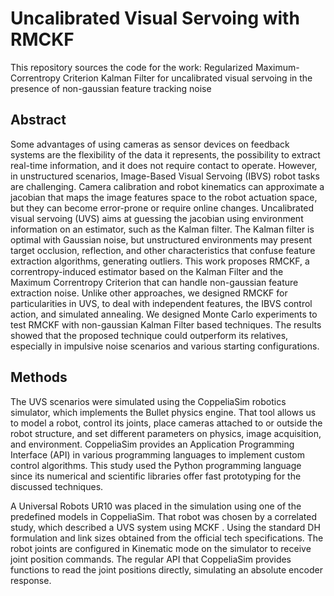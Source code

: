 # Uncalibrated Visual Servoing with RMCKF
This repository sources the code for the work: Regularized Maximum-Correntropy Criterion Kalman Filter for uncalibrated visual servoing in the presence of non-gaussian feature tracking noise

## Abstract

Some advantages of using cameras as sensor devices on feedback systems are the flexibility of the data it represents, the possibility to extract real-time information, and it does not require contact to operate. However, in unstructured scenarios, Image-Based Visual Servoing (IBVS) robot tasks are challenging. Camera calibration and robot kinematics can approximate a jacobian that maps the image features space to the robot actuation space, but they can become error-prone or require online changes. Uncalibrated visual servoing (UVS) aims at guessing the jacobian using environment information on an estimator, such as the Kalman filter. The Kalman filter is optimal with Gaussian noise, but unstructured environments may present target occlusion, reflection, and other characteristics that confuse feature extraction algorithms, generating outliers. This work proposes RMCKF, a correntropy-induced estimator based on the Kalman Filter and the Maximum Correntropy Criterion that can handle non-gaussian feature extraction noise. Unlike other approaches, we designed RMCKF for particularities in UVS, to deal with independent features, the IBVS control action, and simulated annealing. We designed Monte Carlo experiments to test RMCKF with non-gaussian Kalman Filter based techniques. The results showed that the proposed technique could outperform its relatives, especially in impulsive noise scenarios and various starting configurations.

## Methods
The UVS scenarios were simulated using the CoppeliaSim robotics simulator, which implements the Bullet physics engine. That tool allows us to model a robot, control its joints, place cameras attached to or outside the robot structure, and set different parameters on physics, image acquisition, and environment. CoppeliaSim provides an Application Programming Interface (API) in various programming languages to implement custom control algorithms. This study used the Python programming language since its numerical and scientific libraries offer fast prototyping for the discussed techniques.

A Universal Robots UR10 was placed in the simulation using one of the predefined models in CoppeliaSim. That robot was chosen by a correlated study, which described a UVS system using MCKF . Using the standard DH formulation and link sizes obtained from the official tech specifications. The robot joints are configured in Kinematic mode on the simulator to receive joint position commands. The regular API that CoppeliaSim provides functions to read the joint positions directly, simulating an absolute encoder response.
